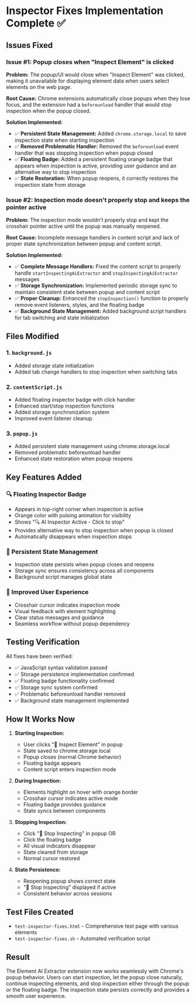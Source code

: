 # Inspector Fixes Implementation Complete ✅

## Issues Fixed

### Issue #1: Popup closes when "Inspect Element" is clicked
**Problem:** The popup/UI would close when "Inspect Element" was clicked, making it unavailable for displaying element data when users select elements on the web page.

**Root Cause:** Chrome extensions automatically close popups when they lose focus, and the extension had a `beforeunload` handler that would stop inspection when the popup closed.

**Solution Implemented:**
- ✅ **Persistent State Management:** Added `chrome.storage.local` to save inspection state when starting inspection
- ✅ **Removed Problematic Handler:** Removed the `beforeunload` event handler that was stopping inspection when popup closed
- ✅ **Floating Badge:** Added a persistent floating orange badge that appears when inspection is active, providing user guidance and an alternative way to stop inspection
- ✅ **State Restoration:** When popup reopens, it correctly restores the inspection state from storage

### Issue #2: Inspection mode doesn't properly stop and keeps the pointer active
**Problem:** The inspection mode wouldn't properly stop and kept the crosshair pointer active until the popup was manually reopened.

**Root Cause:** Incomplete message handlers in content script and lack of proper state synchronization between popup and content script.

**Solution Implemented:**
- ✅ **Complete Message Handlers:** Fixed the content script to properly handle `startInspectingAiExtractor` and `stopInspectingAiExtractor` messages
- ✅ **Storage Synchronization:** Implemented periodic storage sync to maintain consistent state between popup and content script
- ✅ **Proper Cleanup:** Enhanced the `stopInspection()` function to properly remove event listeners, styles, and the floating badge
- ✅ **Background State Management:** Added background script handlers for tab switching and state initialization

## Files Modified

### 1. `background.js`
- Added storage state initialization
- Added tab change handlers to stop inspection when switching tabs

### 2. `contentScript.js`
- Added floating inspector badge with click handler
- Enhanced start/stop inspection functions
- Added storage synchronization system
- Improved event listener cleanup

### 3. `popup.js`
- Added persistent state management using chrome.storage.local
- Removed problematic beforeunload handler
- Enhanced state restoration when popup reopens

## Key Features Added

### 🔍 Floating Inspector Badge
- Appears in top-right corner when inspection is active
- Orange color with pulsing animation for visibility
- Shows "🔍 AI Inspector Active - Click to stop"
- Provides alternative way to stop inspection when popup is closed
- Automatically disappears when inspection stops

### 💾 Persistent State Management
- Inspection state persists when popup closes and reopens
- Storage sync ensures consistency across all components
- Background script manages global state

### 🎯 Improved User Experience
- Crosshair cursor indicates inspection mode
- Visual feedback with element highlighting
- Clear status messages and guidance
- Seamless workflow without popup dependency

## Testing Verification

All fixes have been verified:
- ✅ JavaScript syntax validation passed
- ✅ Storage persistence implementation confirmed
- ✅ Floating badge functionality confirmed
- ✅ Storage sync system confirmed
- ✅ Problematic beforeunload handler removed
- ✅ Background state management implemented

## How It Works Now

1. **Starting Inspection:**
   - User clicks "🔬 Inspect Element" in popup
   - State saved to chrome.storage.local
   - Popup closes (normal Chrome behavior)
   - Floating badge appears
   - Content script enters inspection mode

2. **During Inspection:**
   - Elements highlight on hover with orange border
   - Crosshair cursor indicates active mode
   - Floating badge provides guidance
   - State syncs between components

3. **Stopping Inspection:**
   - Click "🔴 Stop Inspecting" in popup OR
   - Click the floating badge
   - All visual indicators disappear
   - State cleared from storage
   - Normal cursor restored

4. **State Persistence:**
   - Reopening popup shows correct state
   - "🔴 Stop Inspecting" displayed if active
   - Consistent behavior across sessions

## Test Files Created

- `test-inspector-fixes.html` - Comprehensive test page with various elements
- `test-inspector-fixes.sh` - Automated verification script

## Result

The Element AI Extractor extension now works seamlessly with Chrome's popup behavior. Users can start inspection, let the popup close naturally, continue inspecting elements, and stop inspection either through the popup or the floating badge. The inspection state persists correctly and provides a smooth user experience.
